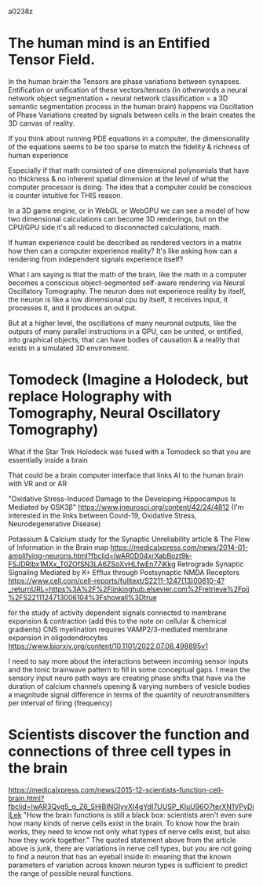 a0238z

# The human mind is an Entified Tensor Field.

In the human brain the Tensors are phase variations between synapses. Entification or unification of these vectors/tensors (in otherwords a neural network object segmentation + neural network classification = a 3D semantic segmentation process in the human brain) happens via Oscillation of Phase Variations created by signals between cells in the brain creates the 3D canvas of reality.

If you think about running PDE equations in a computer, the dimensionality of the equations seems to be too sparse to match the fidelity & richness of human experience

Especially if that math consisted of one dimensional polynomials that have no thickness & no inherent spatial dimension at the level of what the computer processor is doing. The idea that a computer could be conscious is counter intuitive for THIS reason.

In a 3D game engine, or in WebGL or WebGPU we can see a model of how two dimensional calculations can become 3D renderings, but on the CPU/GPU side it's all reduced to disconnected calculations, math.

If human experience could be described as rendered vectors in a matrix how then can a computer experience reality? It's like asking how can a rendering from independent signals experience itself? 

What I am saying is that the math of the brain, like the math in a computer becomes a conscious object-segmented self-aware rendering via Neural Oscillatory Tomography. The neuron does not experience reality by itself, the neuron is like a low dimensional cpu by itself, it receives input, it processes it, and it produces an output.

But at a higher level, the oscillations of many neuronal outputs, like the outputs of many parallel instructions in a GPU, can be united, or entified, into graphical objects, that can have bodies of causation & a reality that exists in a simulated 3D environment.

# Tomodeck (Imagine a Holodeck, but replace Holography with Tomography, Neural Oscillatory Tomography)

What if the Star Trek Holodeck was fused with a Tomodeck so that you are essentially inside a brain

That could be a brain computer interface that links AI to the human brain with VR and or AR

"Oxidative Stress-Induced Damage to the Developing Hippocampus Is Mediated by GSK3β"
https://www.jneurosci.org/content/42/24/4812
(I'm interested in the links between Covid-19, Oxidative Stress, Neurodegenerative Disease)

Potassium & Calcium study for the Synaptic Unreliability article & The Flow of Information in the Brain map
https://medicalxpress.com/news/2014-01-amplifying-neurons.html?fbclid=IwAR0D04xrXabBozt9k-FSJDRlbx1MXx_T0ZOfSN3LA6ZSoXvHLfwEn77iKkg
Retrograde Synaptic Signaling Mediated by K+ Efflux through Postsynaptic NMDA Receptors
https://www.cell.com/cell-reports/fulltext/S2211-1247(13)00610-4?_returnURL=https%3A%2F%2Flinkinghub.elsevier.com%2Fretrieve%2Fpii%2FS2211124713006104%3Fshowall%3Dtrue

for the study of activity dependent signals connected to membrane expansion & contraction (add this to the note on cellular & chemical gradients)
CNS myelination requires VAMP2/3-mediated membrane expansion in oligodendrocytes
https://www.biorxiv.org/content/10.1101/2022.07.08.498895v1

I need to say more about the interactions between incoming sensor inputs and the tonic brainwave pattern to fill in some conceptual gaps.
I mean the sensory input neuro path ways are creating phase shifts that have via the duration of calcium channels opening & varying numbers of vesicle bodies a magnitude signal difference in terms of the quantity of neurotransmitters per interval of firing (frequency)

# Scientists discover the function and connections of three cell types in the brain
https://medicalxpress.com/news/2015-12-scientists-function-cell-brain.html?fbclid=IwAR3Qvg5_g_Z6_SHjBINGIyvXI4gYdI7UUSP_KIuU96O7terXN1VPyDilLek
"How the brain functions is still a black box: scientists aren't even sure how many kinds of nerve cells exist in the brain. To know how the brain works, they need to know not only what types of nerve cells exist, but also how they work together."
The quoted statement above from the article above is junk, there are variations in nerve cell types, but you are not going to find a neuron that has an eyeball inside it: meaning that the known parameters of variation across known neuron types is sufficient to predict the range of possible neural functions.

